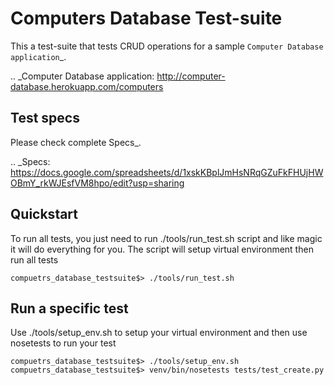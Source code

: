 Computers Database Test-suite
=============================
This a test-suite that tests CRUD operations for a sample `Computer Database application`_.

.. _Computer Database application: http://computer-database.herokuapp.com/computers

Test specs
----------
Please check complete Specs_.

.. _Specs: https://docs.google.com/spreadsheets/d/1xskKBplJmHsNRqGZuFkFHUjHWOBmY_rkWJEsfVM8hpo/edit?usp=sharing

Quickstart
----------
To run all tests, you just need to run ./tools/run_test.sh script and like magic it will do everything for you. The script will setup virtual environment then run all tests

```
compuetrs_database_testsuite$> ./tools/run_test.sh
```

Run a specific test
-------------------
Use ./tools/setup_env.sh to setup your virtual environment and then use nosetests to run your test

```
compuetrs_database_testsuite$> ./tools/setup_env.sh
compuetrs_database_testsuite$> venv/bin/nosetests tests/test_create.py
```
